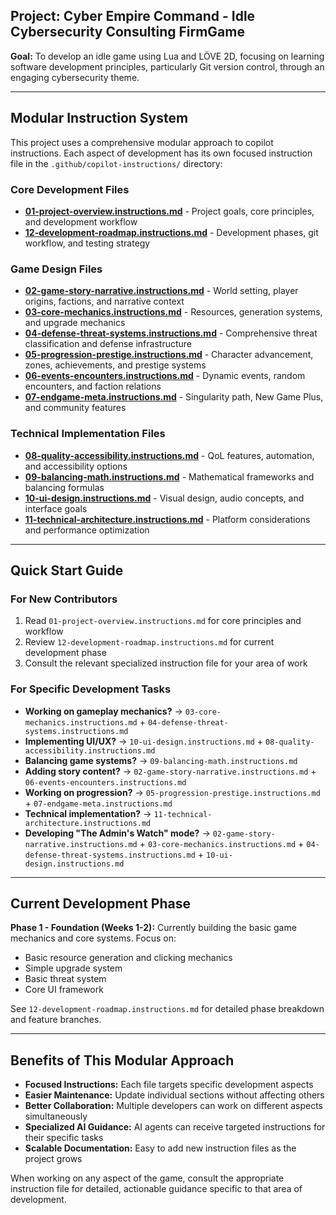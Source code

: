 ## Project: Cyber Empire Command - Idle Cybersecurity Consulting FirmGame

**Goal:** To develop an idle game using Lua and LÖVE 2D, focusing on learning software development principles, particularly Git version control, through an engaging cybersecurity theme.

---

## Modular Instruction System

This project uses a comprehensive modular approach to copilot instructions. Each aspect of development has its own focused instruction file in the `.github/copilot-instructions/` directory:

### Core Development Files
- **[01-project-overview.instructions.md](./copilot-instructions/01-project-overview.instructions.md)** - Project goals, core principles, and development workflow
- **[12-development-roadmap.instructions.md](./copilot-instructions/12-development-roadmap.instructions.md)** - Development phases, git workflow, and testing strategy

### Game Design Files
- **[02-game-story-narrative.instructions.md](./copilot-instructions/02-game-story-narrative.instructions.md)** - World setting, player origins, factions, and narrative context
- **[03-core-mechanics.instructions.md](./copilot-instructions/03-core-mechanics.instructions.md)** - Resources, generation systems, and upgrade mechanics
- **[04-defense-threat-systems.instructions.md](./copilot-instructions/04-defense-threat-systems.instructions.md)** - Comprehensive threat classification and defense infrastructure
- **[05-progression-prestige.instructions.md](./copilot-instructions/05-progression-prestige.instructions.md)** - Character advancement, zones, achievements, and prestige systems
- **[06-events-encounters.instructions.md](./copilot-instructions/06-events-encounters.instructions.md)** - Dynamic events, random encounters, and faction relations
- **[07-endgame-meta.instructions.md](./copilot-instructions/07-endgame-meta.instructions.md)** - Singularity path, New Game Plus, and community features

### Technical Implementation Files
- **[08-quality-accessibility.instructions.md](./copilot-instructions/08-quality-accessibility.instructions.md)** - QoL features, automation, and accessibility options
- **[09-balancing-math.instructions.md](./copilot-instructions/09-balancing-math.instructions.md)** - Mathematical frameworks and balancing formulas
- **[10-ui-design.instructions.md](./copilot-instructions/10-ui-design.instructions.md)** - Visual design, audio concepts, and interface goals
- **[11-technical-architecture.instructions.md](./copilot-instructions/11-technical-architecture.instructions.md)** - Platform considerations and performance optimization

---

## Quick Start Guide

### For New Contributors
1. Read `01-project-overview.instructions.md` for core principles and workflow
2. Review `12-development-roadmap.instructions.md` for current development phase
3. Consult the relevant specialized instruction file for your area of work

### For Specific Development Tasks
- **Working on gameplay mechanics?** → `03-core-mechanics.instructions.md` + `04-defense-threat-systems.instructions.md`
- **Implementing UI/UX?** → `10-ui-design.instructions.md` + `08-quality-accessibility.instructions.md`
- **Balancing game systems?** → `09-balancing-math.instructions.md`
- **Adding story content?** → `02-game-story-narrative.instructions.md` + `06-events-encounters.instructions.md`
- **Working on progression?** → `05-progression-prestige.instructions.md` + `07-endgame-meta.instructions.md`
- **Technical implementation?** → `11-technical-architecture.instructions.md`
- **Developing "The Admin's Watch" mode?** → `02-game-story-narrative.instructions.md` + `03-core-mechanics.instructions.md` + `04-defense-threat-systems.instructions.md` + `10-ui-design.instructions.md`

---

## Current Development Phase

**Phase 1 - Foundation (Weeks 1-2):**
Currently building the basic game mechanics and core systems. Focus on:
- Basic resource generation and clicking mechanics
- Simple upgrade system
- Basic threat system
- Core UI framework

See `12-development-roadmap.instructions.md` for detailed phase breakdown and feature branches.

---

## Benefits of This Modular Approach

- **Focused Instructions:** Each file targets specific development aspects
- **Easier Maintenance:** Update individual sections without affecting others
- **Better Collaboration:** Multiple developers can work on different aspects simultaneously
- **Specialized AI Guidance:** AI agents can receive targeted instructions for their specific tasks
- **Scalable Documentation:** Easy to add new instruction files as the project grows

When working on any aspect of the game, consult the appropriate instruction file for detailed, actionable guidance specific to that area of development.
